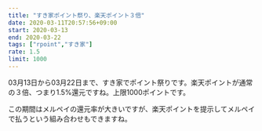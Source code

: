 ```yaml
---
title: "すき家ポイント祭り、楽天ポイント３倍"
date: 2020-03-11T20:57:56+09:00
start: 2020-03-13
end: 2020-03-22
tags: ["rpoint","すき家"]
rate: 1.5
limit: 1000
---
```


03月13日から03月22日まで、すき家でポイント祭りです。楽天ポイントが通常の３倍、つまり1.5%還元ですね。上限1000ポイントです。

この期間はメルペイの還元率が大きいですが、楽天ポイントを提示してメルペイで払うという組み合わせもできますね。
